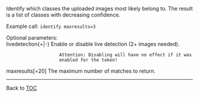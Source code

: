 Identify which classes the uploaded images most likely belong to. The result is
a list of classes with decreasing confidence.

Example call: `identify maxresults=3`

Optional parameters:  
   livedetection{+|-}   Enable or disable live detection (2+ images needed).

                        Attention: Disabling will have no effect if it was
                        enabled for the token!

   maxresults[=20]      The maximum number of matches to return.

---

Back to [TOC](./toc.md)
